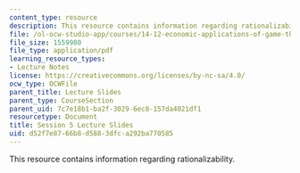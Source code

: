 ```yaml
---
content_type: resource
description: This resource contains information regarding rationalizability.
file: /ol-ocw-studio-app/courses/14-12-economic-applications-of-game-theory-fall-2012/d52f7e8766b8d5883dfca292ba770585_MIT14_12F12_slides5.pdf
file_size: 1559980
file_type: application/pdf
learning_resource_types:
- Lecture Notes
license: https://creativecommons.org/licenses/by-nc-sa/4.0/
ocw_type: OCWFile
parent_title: Lecture Slides
parent_type: CourseSection
parent_uid: 7c7e18b1-ba2f-3029-6ec8-157da4021df1
resourcetype: Document
title: Session 5 Lecture Slides
uid: d52f7e87-66b8-d588-3dfc-a292ba770585
---
```

This resource contains information regarding rationalizability.
